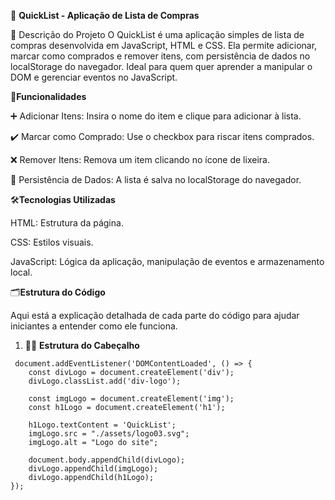 🛒 **QuickList - Aplicação de Lista de Compras**

📜 Descrição do Projeto
O QuickList é uma aplicação simples de lista de compras desenvolvida em JavaScript, HTML e CSS. Ela permite adicionar, marcar como comprados e remover itens, com persistência de dados no localStorage do navegador. Ideal para quem quer aprender a manipular o DOM e gerenciar eventos no JavaScript.

🔧**Funcionalidades**

➕ Adicionar Itens: Insira o nome do item e clique para adicionar à lista.

✔️ Marcar como Comprado: Use o checkbox para riscar itens comprados.

❌ Remover Itens: Remova um item clicando no ícone de lixeira.

💾 Persistência de Dados: A lista é salva no localStorage do navegador.



🛠️**Tecnologias Utilizadas**

HTML: Estrutura da página.

CSS: Estilos visuais.

JavaScript: Lógica da aplicação, manipulação de eventos e armazenamento local.

 🗂️**Estrutura do Código**
 
Aqui está a explicação detalhada de cada parte do código para ajudar iniciantes a entender como ele funciona.

1. 👨‍💻 **Estrutura do Cabeçalho**
 
```
 document.addEventListener('DOMContentLoaded', () => {
    const divLogo = document.createElement('div');
    divLogo.classList.add('div-logo');
    
    const imgLogo = document.createElement('img');
    const h1Logo = document.createElement('h1');

    h1Logo.textContent = 'QuickList';
    imgLogo.src = "./assets/logo03.svg";
    imgLogo.alt = "Logo do site";

    document.body.appendChild(divLogo);
    divLogo.appendChild(imgLogo);
    divLogo.appendChild(h1Logo);
});
